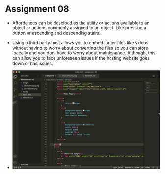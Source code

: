 # Assignment 08

- Affordances can be descibed as the utility or actions available to an object or actions commonly assigned to an object. Like pressing a button or ascending and descending stairs.

- Using a third party host allows you to embed larger files like videos without having to worry about converting the files so you can store loacally and you dont have to worry about maintenance. Although, this can allow you to face unforeseen issues if the hosting website goes down or has issues. 

- ![My Screenshot](images/Mailloux_SS_W8.png)